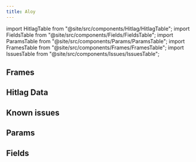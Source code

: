 ```yaml
---
title: Aloy
---
```


import HitlagTable from "@site/src/components/Hitlag/HitlagTable";
import FieldsTable from "@site/src/components/Fields/FieldsTable";
import ParamsTable from "@site/src/components/Params/ParamsTable";
import FramesTable from "@site/src/components/Frames/FramesTable";
import IssuesTable from "@site/src/components/Issues/IssuesTable";

## Frames

<FramesTable character="aloy" />

## Hitlag Data

<HitlagTable character="aloy" />

## Known issues

<IssuesTable character="aloy" />

## Params

<ParamsTable character="aloy" />

## Fields

<FieldsTable character="aloy" />
